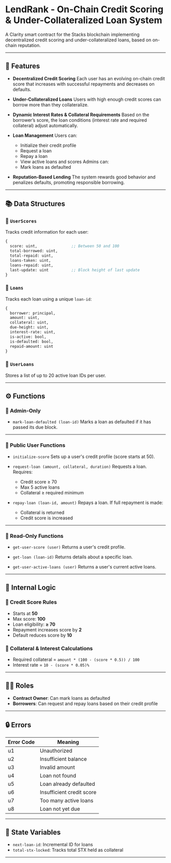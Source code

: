 

# LendRank - On-Chain Credit Scoring & Under-Collateralized Loan System

A Clarity smart contract for the Stacks blockchain implementing decentralized credit scoring and under-collateralized loans, based on on-chain reputation.

---

## 🚀 Features

* **Decentralized Credit Scoring**
  Each user has an evolving on-chain credit score that increases with successful repayments and decreases on defaults.

* **Under-Collateralized Loans**
  Users with high enough credit scores can borrow more than they collateralize.

* **Dynamic Interest Rates & Collateral Requirements**
  Based on the borrower’s score, the loan conditions (interest rate and required collateral) adjust automatically.

* **Loan Management**
  Users can:

  * Initialize their credit profile
  * Request a loan
  * Repay a loan
  * View active loans and scores
    Admins can:
  * Mark loans as defaulted

* **Reputation-Based Lending**
  The system rewards good behavior and penalizes defaults, promoting responsible borrowing.

---

## 📚 Data Structures

### 🔹 `UserScores`

Tracks credit information for each user:

```clojure
{
  score: uint,               ;; Between 50 and 100
  total-borrowed: uint,
  total-repaid: uint,
  loans-taken: uint,
  loans-repaid: uint,
  last-update: uint          ;; Block height of last update
}
```

### 🔹 `Loans`

Tracks each loan using a unique `loan-id`:

```clojure
{
  borrower: principal,
  amount: uint,
  collateral: uint,
  due-height: uint,
  interest-rate: uint,
  is-active: bool,
  is-defaulted: bool,
  repaid-amount: uint
}
```

### 🔹 `UserLoans`

Stores a list of up to 20 active loan IDs per user.

---

## ⚙️ Functions

### 🔐 Admin-Only

* `mark-loan-defaulted (loan-id)`
  Marks a loan as defaulted if it has passed its due block.

---

### 👤 Public User Functions

* `initialize-score`
  Sets up a user's credit profile (score starts at 50).

* `request-loan (amount, collateral, duration)`
  Requests a loan. Requires:

  * Credit score ≥ 70
  * Max 5 active loans
  * Collateral ≥ required minimum

* `repay-loan (loan-id, amount)`
  Repays a loan. If full repayment is made:

  * Collateral is returned
  * Credit score is increased

---

### 📖 Read-Only Functions

* `get-user-score (user)`
  Returns a user's credit profile.

* `get-loan (loan-id)`
  Returns details about a specific loan.

* `get-user-active-loans (user)`
  Returns a user's current active loans.

---

## 🧮 Internal Logic

### 📌 Credit Score Rules

* Starts at **50**
* Max score: **100**
* Loan eligibility: **≥ 70**
* Repayment increases score by **2**
* Default reduces score by **10**

### 📌 Collateral & Interest Calculations

* Required collateral = `amount * (100 - (score * 0.5)) / 100`
* Interest rate = `10 - (score * 0.05)%`

---

## 🧑‍💼 Roles

* **Contract Owner**: Can mark loans as defaulted
* **Borrowers**: Can request and repay loans based on their credit profile

---

## 🔒 Errors

| Error Code | Meaning                   |
| ---------- | ------------------------- |
| u1         | Unauthorized              |
| u2         | Insufficient balance      |
| u3         | Invalid amount            |
| u4         | Loan not found            |
| u5         | Loan already defaulted    |
| u6         | Insufficient credit score |
| u7         | Too many active loans     |
| u8         | Loan not yet due          |

---

## 🔄 State Variables

* `next-loan-id`: Incremental ID for loans
* `total-stx-locked`: Tracks total STX held as collateral

---
